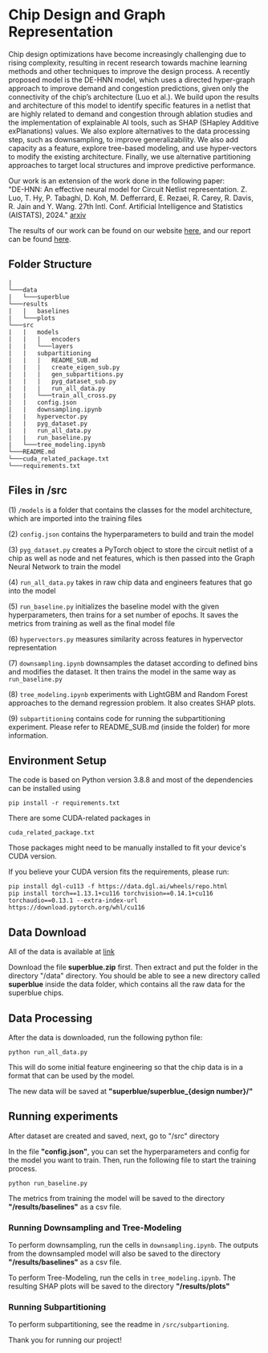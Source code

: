 # Chip Design and Graph Representation

Chip design optimizations have become increasingly challenging due to rising complexity, resulting in recent research towards machine learning methods and other techniques to improve the design process. A recently proposed model is the DE-HNN model, which uses a directed hyper-graph approach to improve demand and congestion predictions, given only the connectivity of the chip’s architecture (Luo et al.). We build upon the results and architecture of this model to identify specific features in a netlist that are highly related to demand and congestion through ablation studies and the implementation of explainable AI tools, such as SHAP (SHapley Additive exPlanations) values. We also explore alternatives to the data processing step, such as downsampling, to improve generalizability. We also add capacity as a feature, explore tree-based modeling, and use hyper-vectors to modify the existing architecture. Finally, we use alternative partitioning approaches to target local structures and improve predictive performance.

Our work is an extension of the work done in the following paper:  
"DE-HNN: An effective neural model for Circuit Netlist representation.
 Z. Luo, T. Hy, P. Tabaghi, D. Koh, M. Defferrard, E. Rezaei, R. Carey, R. Davis, R. Jain and Y. Wang. 27th Intl. Conf. Artificial Intelligence and Statistics (AISTATS), 2024." [arxiv](https://arxiv.org/abs/2404.00477)

 The results of our work can be found on our website [here](https://prebala123.github.io/chip-design/), and our report can be found [here](https://github.com/ndamle2/artifact-directory-B12/blob/main/report.pdf).

## Folder Structure

```
|
└───data
|   └───superblue
└───results
|   |   baselines
|   └───plots
└───src
|   |   models
|   |   |   encoders
|   |   └───layers
|   |   subpartitioning
|   |   |   README_SUB.md
|   |   |   create_eigen_sub.py
|   |   |   gen_subpartitions.py
|   |   |   pyg_dataset_sub.py
|   |   |   run_all_data.py
|   |   └───train_all_cross.py
|   |   config.json
|   |   downsampling.ipynb
|   |   hypervector.py
|   |   pyg_dataset.py
|   |   run_all_data.py
|   |   run_baseline.py
|   └───tree_modeling.ipynb
└───README.md
└───cuda_related_package.txt
└───requirements.txt
```

## Files in /src
(1) ```/models``` is a folder that contains the classes for the model architecture, which are imported into the training files

(2) ```config.json``` contains the hyperparameters to build and train the model

(3) ```pyg_dataset.py``` creates a PyTorch object to store the circuit netlist of a chip as well as node and net features, which is then passed into the Graph Neural Network to train the model

(4) ```run_all_data.py``` takes in raw chip data and engineers features that go into the model

(5) ```run_baseline.py``` initializes the baseline model with the given hyperparameters, then trains for a set number of epochs. It saves the metrics from training as well as the final model file

(6) ```hypervectors.py``` measures similarity across features in hypervector representation

(7) ```downsampling.ipynb``` downsamples the dataset according to defined bins and modifies the dataset. It then trains the model in the same way as ```run_baseline.py```

(8) ```tree_modeling.ipynb``` experiments with LightGBM and Random Forest approaches to the demand regression problem. It also creates SHAP plots. 

(9) ```subpartitioning``` contains code for running the subpartitioning experiment. Please refer to README_SUB.md (inside the folder) for more information.

## Environment Setup

The code is based on Python version 3.8.8 and most of the dependencies can be installed using 
```commandline
pip install -r requirements.txt
```

There are some CUDA-related packages in 
```commandline
cuda_related_package.txt
```
Those packages might need to be manually installed to fit your device's CUDA version. 

If you believe your CUDA version fits the requirements, please run:
```commandline
pip install dgl-cu113 -f https://data.dgl.ai/wheels/repo.html
pip install torch==1.13.1+cu116 torchvision==0.14.1+cu116 torchaudio==0.13.1 --extra-index-url https://download.pytorch.org/whl/cu116
```

## Data Download

All of the data is available at [link](https://zenodo.org/records/14599896)

Download the file **superblue.zip** first. Then extract and put the folder in the directory "/data" directory. You should be able to see a new directory called **superblue** inside the data folder, which contains all the raw data for the superblue chips.

## Data Processing

After the data is downloaded, run the following python file:

```commandline
python run_all_data.py
```

This will do some initial feature engineering so that the chip data is in a format that can be used by the model. 

The new data will be saved at **"superblue/superblue_{design number}/"**

## Running experiments

After dataset are created and saved, next, go to "/src" directory

In the file **"config.json"**, you can set the hyperparameters and config for the model you want to train. Then, run the following file to start the training process.

```commandline
python run_baseline.py
```

The metrics from training the model will be saved to the directory **"/results/baselines"** as a csv file. 

### Running Downsampling and Tree-Modeling
To perform downsampling, run the cells in ```downsampling.ipynb```. The outputs from the downsampled model will also be saved to the directory **"/results/baselines"** as a csv file.

To perform Tree-Modeling, run the cells in ```tree_modeling.ipynb```. The resulting SHAP plots will be saved to the directory **"/results/plots"**

### Running Subpartitioning
To perform subpartitioning, see the readme in ```/src/subpartioning```.

Thank you for running our project!
